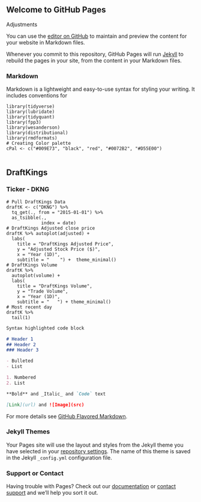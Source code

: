 ## Welcome to GitHub Pages

Adjustments

You can use the [editor on GitHub](https://github.com/MatthewStoneMBA/Sports-Gambling-Equities-Analysis/edit/main/README.md) to maintain and preview the content for your website in Markdown files.

Whenever you commit to this repository, GitHub Pages will run [Jekyll](https://jekyllrb.com/) to rebuild the pages in your site, from the content in your Markdown files.

### Markdown

Markdown is a lightweight and easy-to-use syntax for styling your writing. It includes conventions for


```{r}
library(tidyverse)
library(lubridate)
library(tidyquant)
library(fpp3)
library(wesanderson)
library(distributional)
library(rmdformats)
# Creating Color palette
cPal <- c("#009E73", "black", "red", "#0072B2", "#D55E00")


```


## DraftKings
### Ticker - DKNG
```{r, cache=TRUE}
# Pull DraftKings Data
draftK <- c("DKNG") %>% 
  tq_get(., from = "2015-01-01") %>%
  as_tsibble(., 
             index = date) 
# DraftKings Adjusted close price
draftK %>% autoplot(adjusted) + 
  labs(
    title = "DraftKings Adjusted Price", 
    y = "Adjusted Stock Price ($)", 
    x = "Year (1D)", 
    subtitle = "    ") +  theme_minimal()
# DraftKings Volume 
draftK %>% 
  autoplot(volume) + 
  labs(
    title = "DraftKings Volume", 
    y = "Trade Volume", 
    x = "Year (1D)", 
    subtitle = "   ") + theme_minimal()
# Most recent day
draftK %>% 
  tail(1)
```


```markdown
Syntax highlighted code block

# Header 1
## Header 2
### Header 3

- Bulleted
- List

1. Numbered
2. List

**Bold** and _Italic_ and `Code` text

[Link](url) and ![Image](src)
```

For more details see [GitHub Flavored Markdown](https://guides.github.com/features/mastering-markdown/).

### Jekyll Themes

Your Pages site will use the layout and styles from the Jekyll theme you have selected in your [repository settings](https://github.com/MatthewStoneMBA/Sports-Gambling-Equities-Analysis/settings/pages). The name of this theme is saved in the Jekyll `_config.yml` configuration file.

### Support or Contact

Having trouble with Pages? Check out our [documentation](https://docs.github.com/categories/github-pages-basics/) or [contact support](https://support.github.com/contact) and we’ll help you sort it out.
